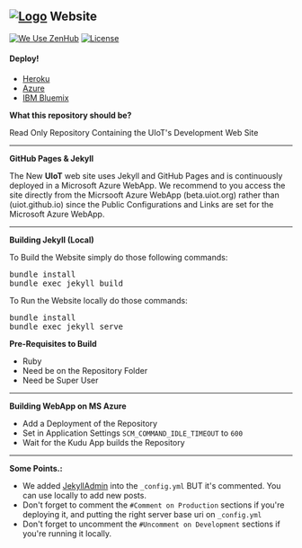 [![Logo](http://imgur.com/iQU8c9L.png)]() Website
-------------------------------------------------

[![We Use ZenHub](https://raw.githubusercontent.com/ZenHubIO/support/master/zenhub-badge.png)](https://zenhub.com) [![License](https://img.shields.io/badge/License-Apache%202.0-blue.svg)](https://opensource.org/licenses/Apache-2.0)

#### Deploy!
- [Heroku](https://heroku.com/deploy?template=https://github.com/UIoT/uiot.github.io/tree/master)
- [Azure](https://azuredeploy.net/)
- [IBM Bluemix](https://bluemix.net/deploy?repository=https://github.com/UIoT/uiot.github.io)

<b>What this repository should be?</b><br>

Read Only Repository Containing the UIoT's Development Web Site

----------------------------------------------------

<b>GitHub Pages & Jekyll</b><br>

The New **UIoT** web site uses Jekyll and GitHub Pages and is continuously deployed in a Microsoft Azure WebApp.
We recommend to you access the site directly from the Micrsooft Azure WebApp (beta.uiot.org) rather than (uiot.github.io) since the Public Configurations and Links are set for the Microsoft Azure WebApp.

----------------------------------------------------

<b>Building Jekyll (Local)</b><br>

To Build the Website simply do those following commands:

<pre>
bundle install
bundle exec jekyll build
</pre>

To Run the Website locally do those commands:

<pre>
bundle install
bundle exec jekyll serve
</pre>

<b>Pre-Requisites to Build</b><br>

* Ruby
* Need be on the Repository Folder
* Need be Super User

----------------------------------------------------

<b>Building WebApp on MS Azure</b><br>

* Add a Deployment of the Repository
* Set in Application Settings `SCM_COMMAND_IDLE_TIMEOUT` to `600`
* Wait for the Kudu App builds the Repository

----------------------------------------------------

<b>Some Points.:</b><br>

* We added [JekyllAdmin](https://github.com/jekyll/jekyll-admin) into the `_config.yml` BUT it's commented. You can use locally to add new posts.
* Don't forget to comment the `#Comment on Production` sections if you're deploying it, and putting the right server base uri on `_config.yml`
* Don't forget to uncomment the `#Uncomment on Development` sections if you're running it locally. 
